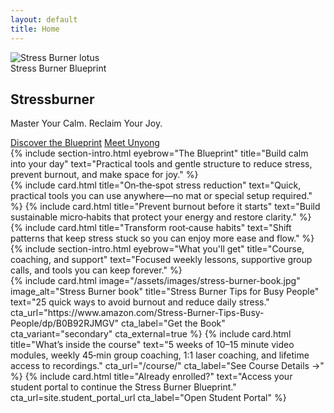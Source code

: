 ```yaml
---
layout: default
title: Home
---
```


<section class="hero">
  <div class="container">
  <img class="lotus" src="{{ '/assets/images/stressburner-lotus.png' | relative_url }}" alt="Stress Burner lotus" />
    <div class="tag">Stress Burner Blueprint</div>
  <h1>Stressburner</h1>
  <p class="subtitle">Master Your Calm. Reclaim Your Joy.</p>
    <div class="cta-row">
      <a class="btn" href="{{ site.purchase_url }}" target="_blank" rel="noopener">Discover the Blueprint</a>
      <a class="btn secondary" href="{{ '/about/' | relative_url }}">Meet Unyong</a>
    </div>
  </div>
</section>

<section class="section">
  <div class="container">
    {% include section-intro.html eyebrow="The Blueprint" title="Build calm into your day" text="Practical tools and gentle structure to reduce stress, prevent burnout, and make space for joy." %}
    <div class="grid cols-3">
    {% include card.html title="On‑the‑spot stress reduction" text="Quick, practical tools you can use anywhere—no mat or special setup required." %}
    {% include card.html title="Prevent burnout before it starts" text="Build sustainable micro‑habits that protect your energy and restore clarity." %}
    {% include card.html title="Transform root‑cause habits" text="Shift patterns that keep stress stuck so you can enjoy more ease and flow." %}
    </div>
  </div>
</section>

<section class="section">
  <div class="container">
    {% include section-intro.html eyebrow="What you'll get" title="Course, coaching, and support" text="Focused weekly lessons, supportive group calls, and tools you can keep forever." %}
    <div class="grid cols-3">
    {% include card.html image="/assets/images/stress-burner-book.jpg" image_alt="Stress Burner book" title="Stress Burner Tips for Busy People" text="25 quick ways to avoid burnout and reduce daily stress." cta_url="https://www.amazon.com/Stress-Burner-Tips-Busy-People/dp/B0B92RJMGV" cta_label="Get the Book" cta_variant="secondary" cta_external=true %}
    {% include card.html title="What’s inside the course" text="5 weeks of 10–15 minute video modules, weekly 45‑min group coaching, 1:1 laser coaching, and lifetime access to recordings." cta_url="/course/" cta_label="See Course Details →" %}
    {% include card.html title="Already enrolled?" text="Access your student portal to continue the Stress Burner Blueprint." cta_url=site.student_portal_url cta_label="Open Student Portal" %}
    </div>
  </div>
</section>
